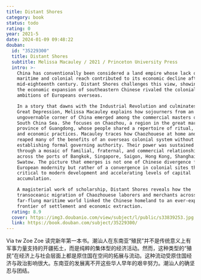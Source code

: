 ```yaml
---
title: Distant Shores
category: book
status: todo
rating: 0
year: 2021-5
date: 2024-01-09 09:48:22
douban:
  id: "35229300"
  title: Distant Shores
  subtitle: Melissa Macauley / 2021 / Princeton University Press
  intro: >-
    China has conventionally been considered a land empire whose lack of
    maritime and colonial reach contributed to its economic decline after the
    mid-eighteenth century. Distant Shores challenges this view, showing that
    the economic expansion of southeastern Chinese rivaled the colonial
    ambitions of Europeans overseas.

    In a story that dawns with the Industrial Revolution and culminates in the
    Great Depression, Melissa Macauley explains how sojourners from an
    ungovernable corner of China emerged among the commercial masters of the
    South China Sea. She focuses on Chaozhou, a region in the great maritime
    province of Guangdong, whose people shared a repertoire of ritual, cultural,
    and economic practices. Macauley traces how Chaozhouese at home and abroad
    reaped many of the benefits of an overseas colonial system without
    establishing formal governing authority. Their power was sustained instead
    through a mosaic of familial, fraternal, and commercial relationships spread
    across the ports of Bangkok, Singapore, Saigon, Hong Kong, Shanghai, and
    Swatow. The picture that emerges is not one of Chinese divergence from
    European modernity but rather of a convergence in colonial sites that were
    critical to modern development and accelerating levels of capital
    accumulation.

    A magisterial work of scholarship, Distant Shores reveals how the
    transoceanic migration of Chaozhouese laborers and merchants across a
    far-flung maritime world linked the Chinese homeland to an ever-expanding
    frontier of settlement and economic extraction.
  rating: 8.9
  cover: https://img3.doubanio.com/view/subject/l/public/s33839253.jpg
  link: https://book.douban.com/subject/35229300/
---
```


Via tw Zoe Zoe 读完新年第一本书。潮汕人在东南亚“殖民”并不是传统意义上有军事力量支持的开疆拓土，而是纯粹的集体型的经济活动。然而，这种类型的“殖民”在经济上与社会层面上都是原住国在空间的拓展与流动。这种流动受原住国经济与政治影响很大。东南亚的发展离不开这些华人早年的艰辛努力。潮汕人的确坚忍与团结。